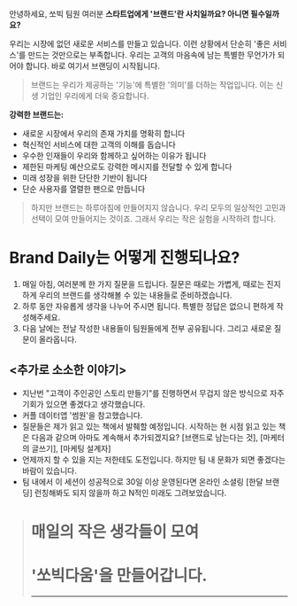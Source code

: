 
안녕하세요, 쏘빅 팀원 여러분 **스타트업에게 '브랜드'란 사치일까요? 아니면 필수일까요?**

우리는 시장에 없던 새로운 서비스를 만들고 있습니다. 이런 상황에서 단순히 '좋은 서비스'를 만드는 것만으로는 부족합니다. 우리는 고객의 마음속에 남는 특별한 무언가가 되어야 합니다. 바로 여기서 브랜딩이 시작됩니다.

> 브랜드는 우리가 제공하는 '기능'에 특별한 '의미'를 더하는 작업입니다. 이는 신생 기업인 우리에게 더욱 중요합니다.

**강력한 브랜드는:**

- 새로운 시장에서 우리의 존재 가치를 명확히 합니다
- 혁신적인 서비스에 대한 고객의 이해를 돕습니다
- 우수한 인재들이 우리와 함께하고 싶어하는 이유가 됩니다
- 제한된 마케팅 예산으로도 강력한 메시지를 전달할 수 있게 합니다
- 미래 성장을 위한 단단한 기반이 됩니다
- 단순 사용자를 열렬한 팬으로 만듭니다

> 하지만 브랜드는 하루아침에 만들어지지 않습니다. 우리 모두의 일상적인 고민과 선택이 모여 만들어지는 것이죠. 그래서 우리는 작은 실험을 시작하려 합니다.

# Brand Daily는 어떻게 진행되나요?

1. 매일 아침, 여러분께 한 가지 질문을 드립니다. 질문은 때로는 가볍게, 때로는 진지하게 우리의 브랜드를 생각해볼 수 있는 내용들로 준비하겠습니다.
2. 하루 동안 자유롭게 생각을 나누어 주시면 됩니다. 특별한 정답은 없으니 편하게 작성해주세요.
3. 다음 날에는 전날 작성한 내용들이 팀원들에게 전부 공유됩니다. 그리고 새로운 질문이 올라옵니다.

## <추가로 소소한 이야기>

- 지난번 "고객이 주인공인 스토리 만들기"를 진행하면서 무겁지 않은 방식으로 자주 기회가 있으면 좋겠다고 생각했습니다.
- 커플 데이터앱 '썸원'을 참고했습니다.
- 질문들은 제가 읽고 있는 책에서 발췌할 예정입니다. 시작하는 현 시점 읽고 있는 책은 다음과 같으며 아마도 계속해서 추가되겠지요? [브랜드로 남는다는 것], [마케터의 글쓰기], [마케팅 설계자]
- 언제까지 할 수 있을 지는 저한테도 도전입니다. 하지만 팀 내 문화가 되면 좋겠다는 바람이 있습니다.
- 팀 내에서 이 세션이 성공적으로 30일 이상 운영된다면 온라인 소셜링 [한달 브랜딩] 런칭해봐도 되지 않을까 하고 N적인 미래도 그려보았습니다.

> # 매일의 작은 생각들이 모여
> 
> # '쏘빅다움'을 만들어갑니다.
> 
> ---
